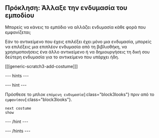 ## Πρόκληση: Άλλαξε την ενδυμασία του εμποδίου

Μπορείς να κάνεις το εμπόδιο να αλλάζει ενδυμασία κάθε φορά που εμφανίζεται;

Εάν το αντικείμενο που έχεις επιλέξει έχει μόνο μια ενδυμασία, μπορείς να επιλέξεις μια επιπλέον ενδυμασία από τη βιβλιοθήκη, να χρησιμοποιήσεις ένα άλλο αντικείμενο ή να δημιουργήσεις τη δική σου δεύτερη ενδυμασία για το αντικείμενο που υπάρχει ήδη.

[[[generic-scratch3-add-costume]]]

--- hints ---


--- hint ---

Πρόσθεσε το μπλοκ `επόμενη ενδυμασία`{:class="block3looks"} πριν από το `εμφανίσου`{:class="block3looks"}.

```blocks3
next costume
show
```

--- /hint ---

--- /hints ---

